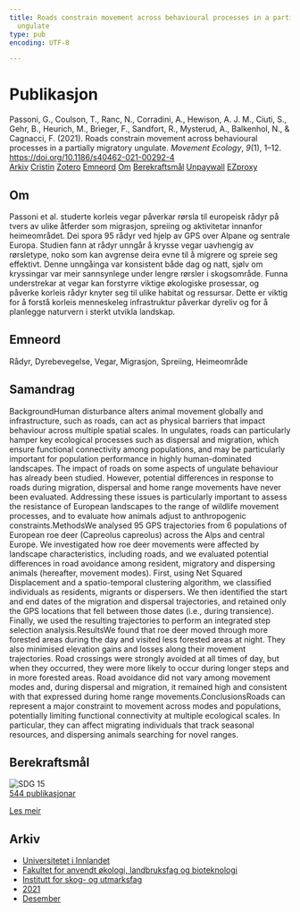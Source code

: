 ```yaml
---
title: Roads constrain movement across behavioural processes in a partially migratory
  ungulate
type: pub
encoding: UTF-8

---
```

<h1>Publikasjon</h1>
<article id="csl-bib-container-E9S2P82U" class="csl-bib-container">
  <div class="csl-bib-body"> <div class="csl-entry">Passoni, G., Coulson, T., Ranc, N., Corradini, A., Hewison, A. J. M., Ciuti, S., Gehr, B., Heurich, M., Brieger, F., Sandfort, R., Mysterud, A., Balkenhol, N., &#38; Cagnacci, F. (2021). Roads constrain movement across behavioural processes in a partially migratory ungulate. <i>Movement Ecology</i>, <i>9</i>(1), 1–12. <a href="https://doi.org/10.1186/s40462-021-00292-4">https://doi.org/10.1186/s40462-021-00292-4</a></div> </div>
  <div class="csl-bib-buttons">
    <a href="#taxonomy-article-E9S2P82U" alt="archive" class="csl-bib-button">Arkiv</a>
    <a href="https://app.cristin.no/results/show.jsf?id=1962335" alt="Cristin" class="csl-bib-button">Cristin</a>
    <a href="http://zotero.org/groups/5881554/items/E9S2P82U" alt="Zotero" class="csl-bib-button">Zotero</a>
    <a href="#keywords-article-E9S2P82U" alt="keywords" class="csl-bib-button">Emneord</a>
    <a href="#about-article-E9S2P82U" alt="about_pub" class="csl-bib-button">Om</a>
    <a href="#sdg-article-E9S2P82U" alt="sdg" class="csl-bib-button">Berekraftsmål</a>
    <a href="https://movementecologyjournal.biomedcentral.com/track/pdf/10.1186/s40462-021-00292-4" alt="Unpaywall" class="csl-bib-button">Unpaywall</a>
    <a href="https://movementecologyjournal.biomedcentral.com/track/pdf/10.1186/s40462-021-00292-4" alt="EZproxy" class="csl-bib-button">EZproxy</a>
  </div>
  <div id="csl-bib-meta-container-E9S2P82U"></div>
</article>
<div id="csl-bib-meta-E9S2P82U" class="csl-bib-meta">
  <article id="about-article-E9S2P82U" class="about_pub-article">
    <h1>Om</h1>
    Passoni et al. studerte korleis vegar påverkar rørsla til europeisk rådyr på tvers av ulike åtferder som migrasjon, spreiing og aktivitetar innanfor heimeområdet. Dei spora 95 rådyr ved hjelp av GPS over Alpane og sentrale Europa. Studien fann at rådyr unngår å krysse vegar uavhengig av rørsletype, noko som kan avgrense deira evne til å migrere og spreie seg effektivt. Denne unngåinga var konsistent både dag og natt, sjølv om kryssingar var meir sannsynlege under lengre rørsler i skogsområde. Funna understrekar at vegar kan forstyrre viktige økologiske prosessar, og påverke korleis rådyr knyter seg til ulike habitat og ressursar. Dette er viktig for å forstå korleis menneskeleg infrastruktur påverkar dyreliv og for å planlegge naturvern i sterkt utvikla landskap.
  </article>
  <article id="keywords-article-E9S2P82U" class="keywords-article">
    <h1>Emneord</h1>
    Rådyr, Dyrebevegelse, Vegar, Migrasjon, Spreiing, Heimeområde
  </article>
  <article id="abstract-article-E9S2P82U" class="abstract-article">
    <h1>Samandrag</h1>
    BackgroundHuman disturbance alters animal movement globally and infrastructure, such as roads, can act as physical barriers that impact behaviour across multiple spatial scales. In ungulates, roads can particularly hamper key ecological processes such as dispersal and migration, which ensure functional connectivity among populations, and may be particularly important for population performance in highly human-dominated landscapes. The impact of roads on some aspects of ungulate behaviour has already been studied. However, potential differences in response to roads during migration, dispersal and home range movements have never been evaluated. Addressing these issues is particularly important to assess the resistance of European landscapes to the range of wildlife movement processes, and to evaluate how animals adjust to anthropogenic constraints.MethodsWe analysed 95 GPS trajectories from 6 populations of European roe deer (Capreolus capreolus) across the Alps and central Europe. We investigated how roe deer movements were affected by landscape characteristics, including roads, and we evaluated potential differences in road avoidance among resident, migratory and dispersing animals (hereafter, movement modes). First, using Net Squared Displacement and a spatio-temporal clustering algorithm, we classified individuals as residents, migrants or dispersers. We then identified the start and end dates of the migration and dispersal trajectories, and retained only the GPS locations that fell between those dates (i.e., during transience). Finally, we used the resulting trajectories to perform an integrated step selection analysis.ResultsWe found that roe deer moved through more forested areas during the day and visited less forested areas at night. They also minimised elevation gains and losses along their movement trajectories. Road crossings were strongly avoided at all times of day, but when they occurred, they were more likely to occur during longer steps and in more forested areas. Road avoidance did not vary among movement modes and, during dispersal and migration, it remained high and consistent with that expressed during home range movements.ConclusionsRoads can represent a major constraint to movement across modes and populations, potentially limiting functional connectivity at multiple ecological scales. In particular, they can affect migrating individuals that track seasonal resources, and dispersing animals searching for novel ranges.
  </article>
  <article id="sdg-article-E9S2P82U" class="sdg-article">
    <h1>Berekraftsmål</h1>
    <div class="sdg-container"><div id="sdg15" class="sdg">
        <img src="{{< params subfolder >}}images/sdg/sdg15_nn.png" class="image" alt="SDG 15">
        <div class="sdg-overlay">
          <a href="{{< params subfolder >}}nn/archive/?sdg=15#archive" class="sdg-publication-count"><span>544</span> publikasjonar</a>
          <p><a href="https://fn.no/om-fn/fns-baerekraftsmaal/livet-paa-land?lang=nno-NO" class="sdg-read-more">Les meir</a></p>
        </div>
      </div></div>
  </article>
  <article id="taxonomy-article-E9S2P82U" class="taxonomy-article">
    <h1>Arkiv</h1>
    <ul>
      <li><a href="{{< params subfolder >}}nn/archive/?key=3DCRN523">Universitetet i Innlandet</a></li>
      <li><a href="{{< params subfolder >}}nn/archive/?key=T77LXH6D">Fakultet for anvendt økologi, landbruksfag og bioteknologi</a></li>
      <li><a href="{{< params subfolder >}}nn/archive/?key=7TRARPE3">Institutt for skog- og utmarksfag</a></li>
      <li><a href="{{< params subfolder >}}nn/archive/?key=5LT6Q2XL">2021</a></li>
      <li><a href="{{< params subfolder >}}nn/archive/?key=VP7B3HEJ">Desember</a></li>
    </ul>
  </article>
</div>
